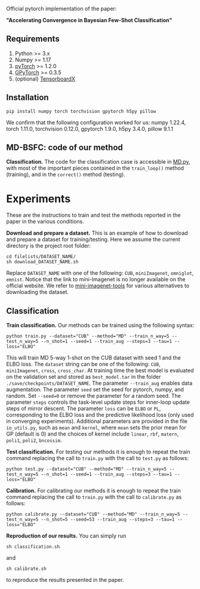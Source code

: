 Official pytorch implementation of the paper: 

**"Accelerating Convergence in Bayesian Few-Shot Classification"**

Requirements
-------------

1. Python >= 3.x
2. Numpy >= 1.17
3. [pyTorch](https://pytorch.org/) >= 1.2.0
4. [GPyTorch](https://gpytorch.ai/) >= 0.3.5
5. (optional) [TensorboardX](https://pypi.org/project/tensorboardX/) 
 
Installation
-------------

```
pip install numpy torch torchvision gpytorch h5py pillow
```

We confirm that the following configuration worked for us: numpy 1.22.4, torch 1.11.0, torchvision 0.12.0, gpytorch 1.9.0, h5py 3.4.0, pillow 9.1.1

MD-BSFC: code of our method
--------------------------

**Classification.** The code for the classification case is accessible in [MD.py](./methods/MD.py), with most of the important pieces contained in the `train_loop()` method (training), and in the `correct()` method (testing). 

Experiments
============

These are the instructions to train and test the methods reported in the paper in the various conditions.

**Download and prepare a dataset.** This is an example of how to download and prepare a dataset for training/testing. Here we assume the current directory is the project root folder:

```
cd filelists/DATASET_NAME/
sh download_DATASET_NAME.sh
```

Replace `DATASET_NAME` with one of the following: `CUB`, `miniImagenet`, `omniglot`, `emnist`. Notice that the link to mini-Imagenet is no longer available on the official website. We refer to [mini-imagenet-tools](https://github.com/yaoyao-liu/mini-imagenet-tools) for various alternatives to downloading the dataset. 

Classification
---------------

**Train classification.** Our methods can be trained using the following syntax:

```
python train.py --dataset="CUB" --method="MD" --train_n_way=5 --test_n_way=5 --n_shot=1 --seed=1 --train_aug --steps=3 --tau=1 --loss="ELBO"
```

This will train MD 5-way 1-shot on the CUB dataset with seed 1 and the ELBO loss. The `dataset` string can be one of the following: `CUB`, `miniImagenet`, `cross`, `cross_char`. At training time the best model is evaluated on the validation set and stored as `best_model.tar` in the folder `./save/checkpoints/DATASET_NAME`. The parameter `--train_aug` enables data augmentation. The parameter `seed` set the seed for pytorch, numpy, and random. Set `--seed=0` or remove the parameter for a random seed. The parameter `steps` controls the task-level update steps for inner-loop update steps of mirror descent. The parameter `loss` can be `ELBO` or `PL`, corresponding to the ELBO loss and the predictive likelihood loss (only used in converging experiments). Additional parameters are provided in the file `io_utils.py`, such as `mean` and `kernel`, where `mean` sets the prior mean for GP (default is 0) and the choices of kernel include `linear`, `rbf`,  `matern`, `poli1`, `poli2`, `bncossim`.

**Test classification.** For testing our methods it is enough to repeat the train command replacing the call to `train.py` with the call to `test.py` as follows:

```
python test.py --dataset="CUB" --method="MD" --train_n_way=5 --test_n_way=5 --n_shot=1 --seed=1 --train_aug --steps=3 --tau=1 --loss="ELBO"
```

**Calibration.** For calibrating our methods it is enough to repeat the train command replacing the call to `train.py` with the call to `calibrate.py` as follows:

```
python calibrate.py --dataset="CUB" --method="MD" --train_n_way=5 --test_n_way=5 --n_shot=5 --seed=53 --train_aug --steps=3 --tau=1 --loss="ELBO"
```

**Reproduction of our results.** You can simply run

```
sh classification.sh
```

and

```
sh calibrate.sh
```

to reproduce the results presented in the paper.

<!-- Acknowledgements
---------------

This repository is a fork of [https://github.com/BayesWatch/deep-kernel-transfer](https://github.com/BayesWatch/deep-kernel-transfer). -->
